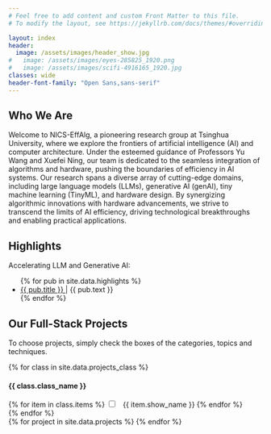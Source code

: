 ```yaml
---
# Feel free to add content and custom Front Matter to this file.
# To modify the layout, see https://jekyllrb.com/docs/themes/#overriding-theme-defaults

layout: index
header:
  image: /assets/images/header_show.jpg
#   image: /assets/images/eyes-285825_1920.png
#   image: /assets/images/scifi-4916165_1920.jpg
classes: wide
header-font-family: "Open Sans,sans-serif"
---
```


## Who We Are

Welcome to NICS-EffAlg, a pioneering research group at Tsinghua University, where we explore the frontiers of artificial intelligence (AI) and computer architecture. Under the esteemed guidance of Professors Yu Wang and Xuefei Ning, our team is dedicated to the seamless integration of algorithms and hardware, pushing the boundaries of efficiency in AI systems.
Our research spans a diverse array of cutting-edge domains, including large language models (LLMs), generative AI (genAI), tiny machine learning (TinyML), and hardware design. By synergizing algorithmic innovations with hardware advancements, we strive to transcend the limits of AI efficiency, driving technological breakthroughs and enabling practical applications.

## Highlights

Accelerating LLM and Generative AI:
<ul>
{% for pub in site.data.highlights %}
  <li>
    <a href="{{ pub.link }}">
      {{ pub.title }}
    </a> |
      {{ pub.text }} 
    <!-- <a href="{{ pub.link }}">
      link
    </a> -->
    
  </li>
{% endfor %}
</ul>

## Our Full-Stack Projects

To choose projects, simply check the boxes of the categories, topics and techniques.

<div id="option-container">
  {% for class in site.data.projects_class %}
  <div>
    <h4> {{ class.class_name }} </h4> 
    {% for item in class.items %}
    <label class="option_checkbox">
      <input type="checkbox" name="option" id="{{ item.id }}" class="project_class_checkbox"> 
      <span class="project_class_checkbox"> &nbsp; {{ item.show_name }} </span>
    </label>
    {% endfor %}
  </div>
  {% endfor %}
</div>

<div id="content-container">
{% for project in site.data.projects %}
  <div class="project_card" id="{{ project.topic }},{{ project.technique }}" style="display: none">
    <img src="{{ project.image }}" alt="Project Image" class="project-image">
    <span class="project-content">
      <h3 class="project-title">{{ project.title }}</h3>
      <p class="project-text">{{ project.text }}</p>
      <a href="{{ project.link }}" class="project-link">Learn More</a>
    </span>
  </div>
{% endfor %}
</div>
